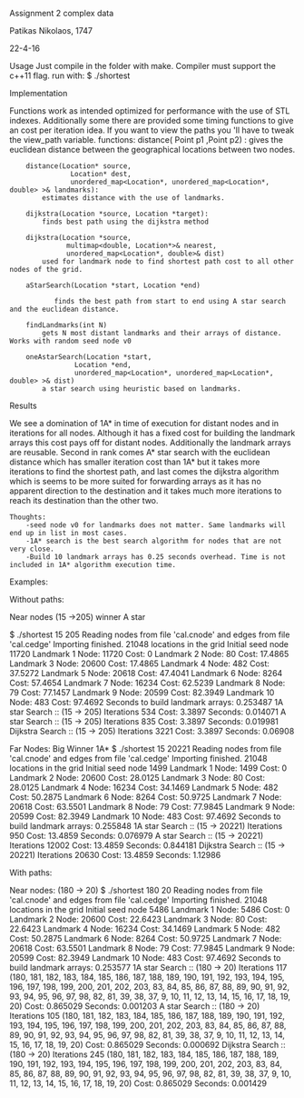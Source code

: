 Assignment 2 complex data

Patikas Nikolaos, 1747

22-4-16

Usage
Just compile in the folder with make. Compiler must support the c++11 flag.
run with: 
	$ ./shortest <source-id> <destination-id>

Implementation

Functions work as intended optimized for performance with the use of STL indexes. Additionally some there are provided some timing functions to give an cost per iteration idea. If you want to view the paths you 'll have to tweak the view_path variable.
	  functions:
		distance( Point p1 ,Point p2) :
			  gives the euclidean distance between the geographical locations between two nodes.

		distance(Location* source,
				   Location* dest,
				   unordered_map<Location*, unordered_map<Location*, double> >& landmarks):
			estimates distance with the use of landmarks.

		dijkstra(Location *source, Location *target):
			finds best path using the dijkstra method

		dijkstra(Location *source,
				  multimap<double, Location*>& nearest,
				  unordered_map<Location*, double>& dist)
			used for landmark node to find shortest path cost to all other nodes of the grid.

		aStarSearch(Location *start, Location *end)

		       finds the best path from start to end using A star search and the euclidean distance.

		findLandmarks(int N)
			gets N most distant landmarks and their arrays of distance. Works with random seed node v0

		oneAstarSearch(Location *start,
					Location *end,
					unordered_map<Location*, unordered_map<Location*, double> >& dist)
			a star search using heuristic based on landmarks.


Results

We see a domination of 1A* in time of execution for distant nodes and in iterations for all nodes. Although it has a fixed cost for building the landmark arrays this cost pays off for distant nodes. Additionally the landmark arrays are reusable. Second in rank comes A* star search with the euclidean distance which has smaller iteration cost than 1A* but it takes more iterations to find the shortest path, and last comes the dijkstra algorithm which is seems to be more suited for forwarding arrays as it has no apparent direction to the destination and it takes much more iterations to reach its destination than the other two.

	Thoughts:
		-seed node v0 for landmarks does not matter. Same landmarks will end up in list in most cases.
		-1A* search is the best search algorithm for nodes that are not very close.
		-Build 10 landmark arrays has 0.25 seconds overhead. Time is not included in 1A* algorithm execution time.

Examples:

Without paths:

Near nodes (15 ->205) winner A star

$ ./shortest 15 205
Reading nodes from file 'cal.cnode' and edges from file 'cal.cedge'
Importing  finished. 21048 locations in the grid
Initial seed node 11720
Landmark 1	 Node: 11720	Cost: 0
Landmark 2	 Node: 80	Cost: 17.4865
Landmark 3	 Node: 20600	Cost: 17.4865
Landmark 4	 Node: 482	Cost: 37.5272
Landmark 5	 Node: 20618	Cost: 47.4041
Landmark 6	 Node: 8264	Cost: 57.4654
Landmark 7	 Node: 16234	Cost: 62.5239
Landmark 8	 Node: 79	Cost: 77.1457
Landmark 9	 Node: 20599	Cost: 82.3949
Landmark 10	 Node: 483	Cost: 97.4692
Seconds to build landmark arrays: 0.253487
1A star Search ::	(15 -> 205)	Iterations 534
Cost: 3.3897 Seconds: 0.014071
A star Search ::	(15 -> 205)	Iterations 835
Cost: 3.3897 Seconds: 0.019981
Dijkstra Search ::	(15 -> 205)	Iterations 3221
Cost: 3.3897 Seconds: 0.06908

Far Nodes: Big Winner 1A*
$ ./shortest 15 20221
Reading nodes from file 'cal.cnode' and edges from file 'cal.cedge'
Importing  finished. 21048 locations in the grid
Initial seed node 1499
Landmark 1	 Node: 1499	Cost: 0
Landmark 2	 Node: 20600	Cost: 28.0125
Landmark 3	 Node: 80	Cost: 28.0125
Landmark 4	 Node: 16234	Cost: 34.1469
Landmark 5	 Node: 482	Cost: 50.2875
Landmark 6	 Node: 8264	Cost: 50.9725
Landmark 7	 Node: 20618	Cost: 63.5501
Landmark 8	 Node: 79	Cost: 77.9845
Landmark 9	 Node: 20599	Cost: 82.3949
Landmark 10	 Node: 483	Cost: 97.4692
Seconds to build landmark arrays: 0.255848
1A star Search ::	(15 -> 20221)	Iterations 950
Cost: 13.4859 Seconds: 0.076979
A star Search ::	(15 -> 20221)	Iterations 12002
Cost: 13.4859 Seconds: 0.844181
Dijkstra Search ::	(15 -> 20221)	Iterations 20630
Cost: 13.4859 Seconds: 1.12986



With paths:

Near nodes: (180 -> 20)
$ ./shortest 180 20
Reading nodes from file 'cal.cnode' and edges from file 'cal.cedge'
Importing  finished. 21048 locations in the grid
Initial seed node 5486
Landmark 1	 Node: 5486	Cost: 0
Landmark 2	 Node: 20600	Cost: 22.6423
Landmark 3	 Node: 80	Cost: 22.6423
Landmark 4	 Node: 16234	Cost: 34.1469
Landmark 5	 Node: 482	Cost: 50.2875
Landmark 6	 Node: 8264	Cost: 50.9725
Landmark 7	 Node: 20618	Cost: 63.5501
Landmark 8	 Node: 79	Cost: 77.9845
Landmark 9	 Node: 20599	Cost: 82.3949
Landmark 10	 Node: 483	Cost: 97.4692
Seconds to build landmark arrays: 0.253577
1A star Search ::	(180 -> 20)	Iterations 117
(180,	181,	182,	183,	184,	185,	186,	187,	188,	189,	190,	191,	192,	193,	194,	195,	196,	197,	198,	199,	200,	201,	202,	203,	83,	84,	85,	86,	87,	88,	89,	90,	91,	92,	93,	94,	95,	96,	97,	98,	82,	81,	39,	38,	37,	9,	10,	11,	12,	13,	14,	15,	16,	17,	18,	19,	20)
Cost: 0.865029 Seconds: 0.001203
A star Search ::	(180 -> 20)	Iterations 105
(180,	181,	182,	183,	184,	185,	186,	187,	188,	189,	190,	191,	192,	193,	194,	195,	196,	197,	198,	199,	200,	201,	202,	203,	83,	84,	85,	86,	87,	88,	89,	90,	91,	92,	93,	94,	95,	96,	97,	98,	82,	81,	39,	38,	37,	9,	10,	11,	12,	13,	14,	15,	16,	17,	18,	19,	20)
Cost: 0.865029 Seconds: 0.000692
Dijkstra Search ::	(180 -> 20)	Iterations 245
(180,	181,	182,	183,	184,	185,	186,	187,	188,	189,	190,	191,	192,	193,	194,	195,	196,	197,	198,	199,	200,	201,	202,	203,	83,	84,	85,	86,	87,	88,	89,	90,	91,	92,	93,	94,	95,	96,	97,	98,	82,	81,	39,	38,	37,	9,	10,	11,	12,	13,	14,	15,	16,	17,	18,	19,	20)
Cost: 0.865029 Seconds: 0.001429
